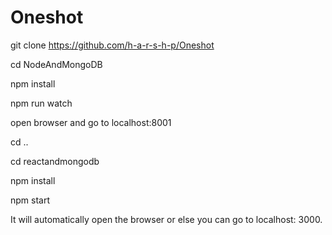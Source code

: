 # Oneshot

git clone https://github.com/h-a-r-s-h-p/Oneshot

cd NodeAndMongoDB

npm install

npm run watch

open browser and go to localhost:8001

cd ..

cd reactandmongodb

npm install 

npm start

It will automatically open the browser or else you can go to localhost: 3000.
